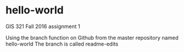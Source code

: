 # hello-world
GIS 321 Fall 2016 assignment 1

Using the branch function on Github from the master repository named hello-world
The branch is called readme-edits
